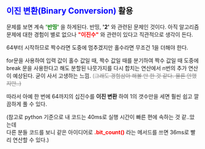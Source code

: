 ## <span style="color:blue">이진 변환(Binary Conversion)</span> 활용

문제를 보면 계속 <span style="color:green">__'반띵'__</span>  을 하게된다. 반띵, __'2'__ 와 관련된 문제인 것이다. 아직 알고리즘 문제에 대한 경험이 별로 없으나 <span style="color:red">__"이진수"__</span> 와 관련이 있다고 직관적으로 생각이 든다.

64부터 시작하므로 짝수라면 도중에 멈추겠지만 홀수라면 무조건 1을 더해야 한다. 

for문을 사용하여 입력 값이 홀수 값일 때, 짝수 값일 때를 분기하여 짝수 값일 때 도중에 break 문을 사용한다고 해도 분할된 나뭇가지를 다시 합치는 연산에서 n번의 추가 연산이 예상된다. 굳이 사서 고생하는 느낌. <span style="color:grey">(~~그래도 경험삼아 해볼 만 한 것 같다. 물론 안했지만..)~~</span> 

따라서 아예 한 번에 64까지의 십진수를 __이진 변환__ 하여 1의 갯수만을 세면 훨씬 쉽고 깔끔하게 풀 수 있다. 

(참고로 python 기준으로 내 코드는 40ms로 실행 시간이 빠른 편에 속하는 것 같..았는데<br>
다른 분들 코드를 보니
같은 아이디어로 <span style="color:red">__.bit_count()__</span>  라는 메서드를 쓰면
36ms로 빨리 연산할 수 있다.)